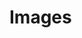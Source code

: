 <EuiPageHeader>
  <EuiPageHeaderSection>
    <EuiTitle @size="l">
      <h1>
        Images
      </h1>
    </EuiTitle>
  </EuiPageHeaderSection>
</EuiPageHeader>